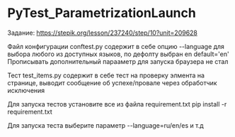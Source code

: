 # PyTest_ParametrizationLaunch
Задание: https://stepik.org/lesson/237240/step/10?unit=209628

Файл конфигурации conftest.py содержит в себе опцию --language для выбора любого из доступных языков, по дефолту выбран en default='en'
Прописывать дополнительный парааметр для запуска браузера не стал

Тест test_items.py содержит в себе тест на проверку элмента на странице, выводит сообщение об успехе/провале через обработчик исключения

Для запуска тестов установите все из файла requirement.txt
pip install -r requirement.txt

Для запуска теста выберите параметр --language=ru/en/es и т.д
